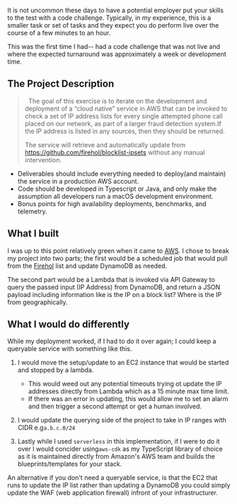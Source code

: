 It is not uncommon these days to have a potential employer put your skills to the test with a code challenge. Typically, in my experience, this is a smaller task or set of tasks and they expect you do perform live over the course of a few minutes to an hour.

This was the first time I had-- had a code challenge that was not live and where the expected turnaround was approximately a week or development time.

## The Project Description

> &nbsp;
> The goal of this exercise is to iterate on the development and deployment of a “cloud native” service in AWS that can be invoked to check a set of IP address lists for every single attempted phone call placed on our network, as part of a larger fraud detection system.If the IP address is listed in any sources, then they should be returned.
>
> The service will retrieve and automatically update from https://github.com/firehol/blocklist-ipsets without any manual intervention.
> &nbsp;

- Deliverables should include everything needed to deploy(and maintain) the service in a production AWS account.
- Code should be developed in Typescript or Java, and only make the assumption all developers run a macOS development environment.
- Bonus points for high availability deployments, benchmarks, and telemetry.

## What I built

I was up to this point relatively green when it came to [AWS](https://aws.amazon.com/). I chose to break my project into two parts; the first would be a scheduled job that would pull from the [Firehol](https://github.com/firehol/.blocklist-ipsets) list and update DynamoDB as needed.

The second part would be a Lambda that is invoked via API Gateway to query the passed input (IP Address) from DynamoDB, and return a JSON payload including information like is the IP on a block list? Where is the IP from geographically.

## What I would do differently

While my deployment worked, if I had to do it over again; I could keep a queryable service with something like this.

1. I would move the setup/update to an EC2 instance that would be started and stopped by a lambda.

   - This would weed out any potential timeouts trying ot update the IP addresses directly from Lambda which as a 15 minute max time limit.
   - If there was an error in updating, this would allow me to set an alarm and then trigger a second attempt or get a human involved.

2. I would update the querying side of the project to take in IP ranges with CIDR e.g`a.b.c.0/24`

3. Lastly while I used `serverless` in this implementation, if I were to do it over I would concider using`aws-cdk` as my TypeScript library of choice as it is maintained directly from Amazon's AWS team and builds the blueprints/templates for your stack.

An alternative if you don't need a queryable service, is that the EC2 that runs to update the IP list rather than updating a DynamoDB you could simply update the WAF (web application firewall) infront of your infrastructurer.
